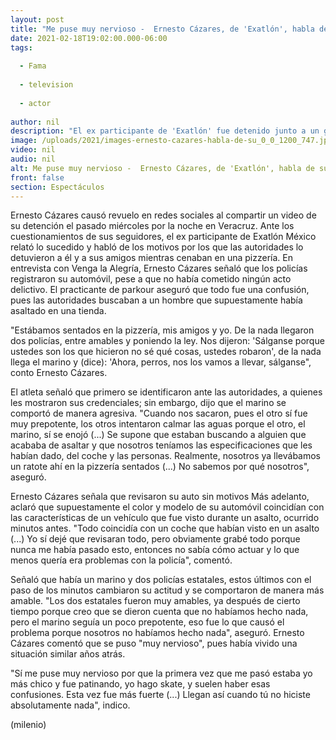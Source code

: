 ```yaml
---
layout: post
title: "Me puse muy nervioso -  Ernesto Cázares, de 'Exatlón', habla de su detención en Veracruz"
date: 2021-02-18T19:02:00.000-06:00
tags:
  
  - Fama
  
  - television
  
  - actor
  
author: nil
description: "El ex participante de 'Exatlón' fue detenido junto a un grupo de amigos el pasado miércoles, en entrevista con 'Venga la Alegría, el atleta relató lo sucedido."
image: /uploads/2021/images-ernesto-cazares-habla-de-su_0_0_1200_747.jpg
video: nil
audio: nil
alt: Me puse muy nervioso -  Ernesto Cázares, de 'Exatlón', habla de su detención en Veracruz
front: false
section: Espectáculos
---
```


Ernesto Cázares causó revuelo en redes sociales al compartir un video de su detención el pasado miércoles por la noche en Veracruz. Ante los cuestionamientos de sus seguidores, el ex participante de Exatlón México relató lo sucedido y habló de los motivos por los que las autoridades lo detuvieron a él y a sus amigos mientras cenaban en una pizzería. En entrevista con Venga la Alegría, Ernesto Cázares señaló que los policías registraron su automóvil, pese a que no había cometido ningún acto delictivo. El practicante de parkour aseguró que todo fue una confusión, pues las autoridades buscaban a un hombre que supuestamente había asaltado en una tienda. 

"Estábamos sentados en la pizzería, mis amigos y yo. De la nada llegaron dos policías, entre amables y poniendo la ley. Nos dijeron: 'Sálganse porque ustedes son los que hicieron no sé qué cosas, ustedes robaron', de la nada llega el marino y (dice): 'Ahora, perros, nos los vamos a llevar, sálganse", conto Ernesto Cázares.  

El atleta señaló que primero se identificaron ante las autoridades, a quienes les mostraron sus credenciales; sin embargo, dijo que el marino se comportó de manera agresiva.  "Cuando nos sacaron, pues el otro sí fue muy prepotente, los otros intentaron calmar las aguas porque el otro, el marino, sí se enojó (...) Se supone que estaban buscando a alguien que acababa de asaltar y que nosotros teníamos las especificaciones que les habían dado, del coche y las personas. Realmente, nosotros ya llevábamos un ratote ahí en la pizzería sentados (...) No sabemos por qué nosotros", aseguró. 

Ernesto Cázares señala que revisaron su auto sin motivos Más adelanto, aclaró que supuestamente el color y modelo de su automóvil coincidían con las características de un vehículo que fue visto durante un asalto, ocurrido minutos antes. "Todo coincidía con un coche que habían visto en un asalto (...) Yo sí dejé que revisaran todo, pero obviamente grabé todo porque nunca me había pasado esto, entonces no sabía cómo actuar y lo que menos quería era problemas con la policía", comentó.

Señaló que había un marino y dos policías estatales, estos últimos con el paso de los minutos cambiaron su actitud y se comportaron de manera más amable.  "Los dos estatales fueron muy amables, ya después de cierto tiempo porque creo que se dieron cuenta que no habíamos hecho nada, pero el marino seguía un poco prepotente, eso fue lo que causó el problema porque nosotros no habíamos hecho nada", aseguró.  Ernesto Cázares comentó que se puso "muy nervioso", pues había vivido una situación similar años atrás.

"Sí me puse muy nervioso por que la primera vez que me pasó estaba yo más chico y fue patinando, yo hago skate, y suelen haber esas confusiones. Esta vez fue más fuerte (...) Llegan así cuando tú no hiciste absolutamente nada", indico.  

(milenio)